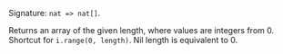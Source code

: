 Signature: `nat => nat[]`.

Returns an array of the given length, where values are integers from 0. Shortcut for `i.range(0, length)`. Nil length is equivalent to 0.
